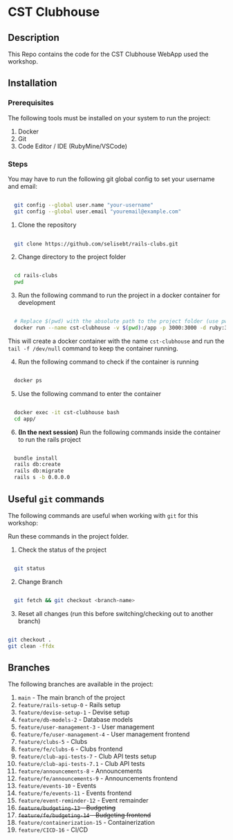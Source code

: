 # CST Clubhouse

## Description

This Repo contains the code for the CST Clubhouse WebApp used the workshop.

## Installation

### Prerequisites

The following tools must be installed on your system to run the project:

1. Docker
2. Git
3. Code Editor / IDE (RubyMine/VSCode)

### Steps

You may have to run the following git global config to set your username and email:

```bash

  git config --global user.name "your-username"
  git config --global user.email "youremail@example.com"
````

1. Clone the repository

```bash
  
  git clone https://github.com/selisebt/rails-clubs.git
```

2. Change directory to the project folder

```bash

  cd rails-clubs
  pwd
```

3. Run the following command to run the project in a docker container for development

```bash

  # Replace $(pwd) with the absolute path to the project folder (use pwd output from above)
  docker run --name cst-clubhouse -v $(pwd):/app -p 3000:3000 -d ruby:3.4.2 tail -f /dev/null
```

This will create a docker container with the name `cst-clubhouse` and run the `tail -f /dev/null` command to keep the container running.

4. Run the following command to check if the container is running

```bash

  docker ps
```

5. Use the following command to enter the container

```bash

  docker exec -it cst-clubhouse bash
  cd app/
```

6. **(In the next session)** Run the following commands inside the container to run the rails project

```bash

  bundle install
  rails db:create
  rails db:migrate
  rails s -b 0.0.0.0
```

## Useful `git` commands

The following commands are useful when working with `git` for this workshop:

Run these commands in the project folder.

1. Check the status of the project

```bash

  git status
```

2. Change Branch

```bash

  git fetch && git checkout <branch-name>
```

3. Reset all changes (run this before switching/checking out to another branch)

```bash

git checkout .
git clean -ffdx

```


## Branches

The following branches are available in the project:

1. `main` - The main branch of the project
2. `feature/rails-setup-0` - Rails setup
3. `feature/devise-setup-1` - Devise setup
4. `feature/db-models-2` - Database models
5. `feature/user-management-3` - User management
6. `feature/fe/user-management-4` - User management frontend
7. `feature/clubs-5` - Clubs
8. `feature/fe/clubs-6` - Clubs frontend
9. `feature/club-api-tests-7` - Club API tests setup
10. `feature/club-api-tests-7.1` - Club API tests
11. `feature/announcements-8` - Announcements
12. `feature/fe/announcements-9` - Announcements frontend
13. `feature/events-10` - Events
14. `feature/fe/events-11` - Events frontend
15. `feature/event-reminder-12` - Event remainder
16. ~~`feature/budgeting-13` - Budgeting~~
17. ~~`feature/fe/budgeting-14` - Budgeting frontend~~
18. `feature/containerization-15` - Containerization
19. `feature/CICD-16` - CI/CD

